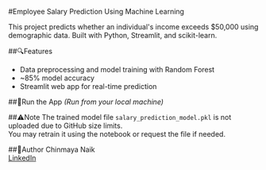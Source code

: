 #Employee Salary Prediction Using Machine Learning

This project predicts whether an individual's income exceeds $50,000 using demographic data. Built with Python, Streamlit, and scikit-learn.

##🔍Features
- Data preprocessing and model training with Random Forest
- ~85% model accuracy
- Streamlit web app for real-time prediction

##🚀Run the App
*(Run from your local machine)*

##⚠️Note
The trained model file `salary_prediction_model.pkl` is not uploaded due to GitHub size limits.  
You may retrain it using the notebook or request the file if needed.

##👤Author
Chinmaya Naik  
[LinkedIn](https://linkedin.com/in/chinmayanaik2005)

